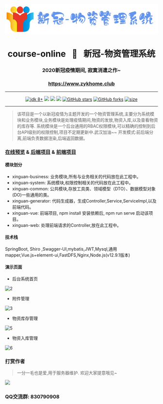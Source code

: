 <p align="center"><img src="./document/images/logo.png" height="100" alt="logo"/></p>
<h1 align="center"> course-online &nbsp; 🚀 &nbsp; 新冠-物资管理系统  </h1>
<h3 align="center">2020新冠疫情期间, 寂寞消遣之作~</h3>
<h3 align="center"><a href="https://www.zykhome.club" target="_blank">https://www.zykhome.club</a></h3>


---

<p align="center">
    <a href="https://www.oracle.com/technetwork/java/javase/downloads/index.html"><img src="https://img.shields.io/badge/JDK-8+-green.svg" alt="jdk 8+"></a>
    <a href="#"><img src="https://img.shields.io/badge/license-Apache%202.0-blue.svg?longCache=true&style=flat-square"></a>
    <a href="#"><img src="https://img.shields.io/badge/springboot-2.2.1-yellow.svg?style=flat-square"></a>
    <a href="#"><img src="https://img.shields.io/badge/shiro-1.4.2-orange.svg?longCache=true&style=flat-square"></a>
    <a href="https://github.com/zykzhangyukang/Xinguan"><img src="https://img.shields.io/github/stars/zykzhangyukang/Xinguan?style=social" alt="GitHub stars"></a>
    <a href="https://github.com/zykzhangyukang/Xinguan"><img src="https://img.shields.io/github/forks/zykzhangyukang/Xinguan?style=social" alt="GitHub forks"></a>
    <a href="https://github.com/zykzhangyukang/Xinguan"><img src="https://img.shields.io/github/repo-size/zykzhangyukang/Xinguan" alt="size"></a>
</p>


---

>该项目是一个以新冠疫情为主题开发的一个物资管理系统,主要分为系统模块和业务模块,业务模块是处理疫情期间,物资的发放,物资入库,以及查看物资的库存等.
系统模块是一个后台通用的RBAC权限模块,可以精确的控制到后台API级别的权限控制,项目不定期更新中.武汉加油~~
开发模式:前后端分离,前端负责数据渲染,后端返回数据。


### [在线预览](https://www.zykhome.club/#/login "在线预览") & [后端项目](https://github.com/zykzhangyukang/Xinguan "后端项目") & [前端项目](https://github.com/zykzhangyukang/xinguan-vue "前端项目")

#### 模块划分

- xinguan-business: 业务模块,所有与业务相关的代码放在此工程中。
- xinguan-system: 系统模块,权限控制相关的代码放在此工程中。
- xinguan-common: 公共模块,存放工具类、领域模型（DTO）、数据模型对象(DO)一些通用的类。
- xinguan-generator: 代码生成器，生成Controller,Service,ServiceImpl,以及前端代码。
- xinguan-vue: 前端项目, npm install 安装依赖后, npm run serve  启动该项目。
- xinguan-web: 处理前端请求的Controller,放在此工程中。

#### 技术栈

SpringBoot, Shiro ,Swagger-UI,mybatis,JWT,Mysql,通用mapper,Vue.js+element-ui,FastDFS,Nginx,Node.js(v12.9.1版本)

#### 演示页面


- 后台系统首页

![2](https://www.zykhome.club/group1/M00/00/13/rBofMmAT9W2AfurCAAbpCxg4Ryw771.PNG)


- 附件管理

![3](https://www.zykhome.club/group1/M00/00/13/rBofMmAT9Z-AAZx3AAmL5u2dO1U985.PNG)

- 物资库存管理

![5](https://www.zykhome.club/group1/M00/00/13/rBofMmAT9TSAELlUAAM8r-W_KnQ759.PNG)

- 物资入库管理

![6](https://coderman-blog.oss-cn-beijing.aliyuncs.com/6_1588596788146.PNG)

### 打赏作者

> 一分一毛也是爱,用于服务器维护. 欢迎大家提意哦见~


![](http://myforum.oss-cn-beijing.aliyuncs.com/postImages/15906789481049ab74aee-3679-4de1-b252-d9fbdda90a08pay.PNG?Expires=1685286948&OSSAccessKeyId=LTAI4FsV5R1tnt8W8kqFqBYh&Signature=yvXZZiVP1pYWeIMkKBILRcHWkHg%3D)


### QQ交流群: 830790908


